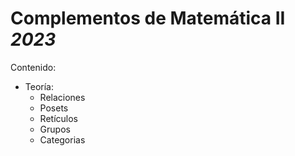 # Complementos de Matemática II _2023_
Contenido:
- Teoría:
    - Relaciones
    - Posets
    - Retículos
    - Grupos
    - Categorias